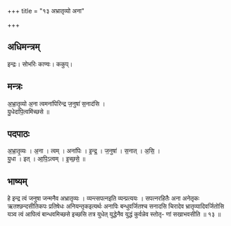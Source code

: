 +++
title = "१३ अभ्रातृव्यो अना"

+++
## अधिमन्त्रम्
इन्द्रः। सोभरिः काण्वः। ककुप्।

## मन्त्रः
अ॒भ्रा॒तृ॒व्यो अ॒ना त्वमना॑पिरिन्द्र ज॒नुषा॑ स॒नाद॑सि ।  
यु॒धेदा॑पि॒त्वमि॑च्छसे ॥

## पदपाठः
अ॒भ्रा॒तृ॒व्यः । अ॒ना । त्वम् । अना॑पिः । इ॒न्द्र॒ । ज॒नुषा॑ । स॒नात् । अ॒सि॒ ।  
यु॒धा । इत् । आ॒पि॒ऽत्वम् । इ॒च्छ॒से॒ ॥

## भाष्यम्
हे इन्द्र त्वं जनुषा जन्मनैव अभ्रातृव्यः । व्यन्त्सपत्नइति व्यन्प्रत्ययः । सपत्नरहितैः अना अनेतृकः ऋतश्छन्दसीतिकपः प्रतिषेधः अनियन्तृकइत्यर्थः अनापिः बन्धुवर्जितश्च सनादसि चिरादेव भ्रातृव्यादिवर्जितोसि यञ्व त्वं आपित्वं बान्धवमिच्छसे इच्छसि तत्र युधेत् युद्धेनैव युद्धं कुर्वन्नेव स्तोतृ- णां सखाभवसीति ॥ १३ ॥